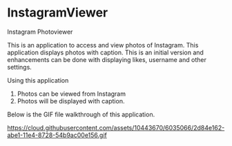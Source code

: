 # InstagramViewer


Instagram Photoviewer

This is an application to access and view photos of Instagram. This application displays photos with caption. This is an initial version
and enhancements can be done with displaying likes, username and other settings.

Using this application 
1) Photos can be viewed from Instagram
2) Photos will be displayed with caption.

Below is the GIF file walkthrough of this application.


https://cloud.githubusercontent.com/assets/10443670/6035066/2d84e162-abe1-11e4-8728-54b9ac00e156.gif
